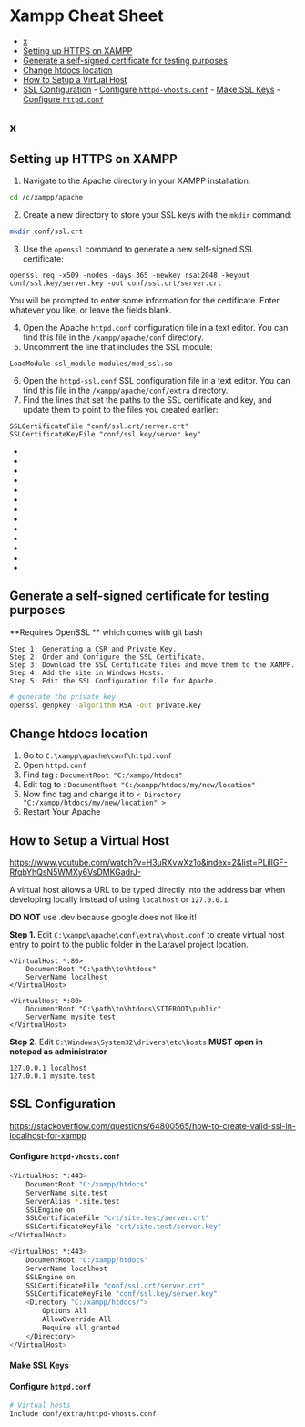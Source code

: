 # Xampp Cheat Sheet

<!-- TOC -->

- [x](#x)
- [Setting up HTTPS on XAMPP](#setting-up-https-on-xampp)
- [Generate a self-signed certificate for testing purposes](#generate-a-self-signed-certificate-for-testing-purposes)
- [Change htdocs location](#change-htdocs-location)
- [How to Setup a Virtual Host](#how-to-setup-a-virtual-host)
- [SSL Configuration](#ssl-configuration)
        - [Configure `httpd-vhosts.conf`](#configure-httpd-vhostsconf)
        - [Make SSL Keys](#make-ssl-keys)
        - [Configure `httpd.conf`](#configure-httpdconf)

<!-- /TOC -->

<a id="markdown-x" name="x"></a>

## x


<a id="markdown-setting-up-https-on-xampp" name="setting-up-https-on-xampp"></a>

## Setting up HTTPS on XAMPP

1. Navigate to the Apache directory in your XAMPP installation:
```bash
cd /c/xampp/apache
```
2. Create a new directory to store your SSL keys with the `mkdir` command:
```bash
mkdir conf/ssl.crt
```
3. Use the `openssl` command to generate a new self-signed SSL certificate:
```
openssl req -x509 -nodes -days 365 -newkey rsa:2048 -keyout conf/ssl.key/server.key -out conf/ssl.crt/server.crt
```
You will be prompted to enter some information for the certificate. Enter whatever you like, or leave the fields blank.

4. Open the Apache `httpd.conf` configuration file in a text editor. You can find this file in the `/xampp/apache/conf` directory.
5. Uncomment the line that includes the SSL module:
```
LoadModule ssl_module modules/mod_ssl.so
```
6. Open the `httpd-ssl.conf` SSL configuration file in a text editor. You can find this file in the `/xampp/apache/conf/extra` directory.
7. Find the lines that set the paths to the SSL certificate and key, and update them to point to the files you created earlier:
```
SSLCertificateFile "conf/ssl.crt/server.crt"
SSLCertificateKeyFile "conf/ssl.key/server.key"
```

-
-
-
-
-
-
-
-
-
-
-
-
-
<a id="markdown-generate-a-self-signed-certificate-for-testing-purposes" name="generate-a-self-signed-certificate-for-testing-purposes"></a>

## Generate a self-signed certificate for testing purposes

**Requires OpenSSL ** which comes with git bash

    Step 1: Generating a CSR and Private Key.
    Step 2: Order and Configure the SSL Certificate.
    Step 3: Download the SSL Certificate files and move them to the XAMPP.
    Step 4: Add the site in Windows Hosts.
    Step 5: Edit the SSL Configuration file for Apache.

```bash
# generate the private key
openssl genpkey -algorithm RSA -out private.key
```

<a id="markdown-change-htdocs-location" name="change-htdocs-location"></a>

## Change htdocs location


1. Go to `C:\xampp\apache\conf\httpd.conf`
2. Open `httpd.conf`
3. Find tag : `DocumentRoot "C:/xampp/htdocs"`
4. Edit tag to : `DocumentRoot "C:/xampp/htdocs/my/new/location"`
5. Now find tag and change it to `< Directory "C:/xampp/htdocs/my/new/location" >`
6. Restart Your Apache


<a id="markdown-how-to-setup-a-virtual-host" name="how-to-setup-a-virtual-host"></a>

## How to Setup a Virtual Host

https://www.youtube.com/watch?v=H3uRXvwXz1o&index=2&list=PLillGF-RfqbYhQsN5WMXy6VsDMKGadrJ-

A virtual host allows a URL to be typed directly into the address bar when developing locally instead of using `localhost` or `127.0.0.1`.

**DO NOT** use .dev because google does not like it!

**Step 1.** Edit `C:\xampp\apache\conf\extra\vhost.conf` to create virtual host entry to point to the public folder in the Laravel project location.

```
<VirtualHost *:80>
	DocumentRoot "C:\path\to\htdocs"
	ServerName localhost
</VirtualHost>

<VirtualHost *:80>
	DocumentRoot "C:\path\to\htdocs\SITEROOT\public"
	ServerName mysite.test
</VirtualHost>
```

**Step 2.** Edit `C:\Windows\System32\drivers\etc\hosts` **MUST open in notepad as administrator**

```
127.0.0.1 localhost
127.0.0.1 mysite.test
```

<a id="markdown-ssl-configuration" name="ssl-configuration"></a>

## SSL Configuration

https://stackoverflow.com/questions/64800565/how-to-create-valid-ssl-in-localhost-for-xampp

<a id="markdown-configure-httpd-vhostsconf" name="configure-httpd-vhostsconf"></a>

#### Configure `httpd-vhosts.conf`

```bash
<VirtualHost *:443>
    DocumentRoot "C:/xampp/htdocs"
    ServerName site.test
    ServerAlias *.site.test
    SSLEngine on
    SSLCertificateFile "crt/site.test/server.crt"
    SSLCertificateKeyFile "crt/site.test/server.key"
</VirtualHost>
 ```

```bash
<VirtualHost *:443>
    DocumentRoot "C:/xampp/htdocs"
    ServerName localhost
    SSLEngine on
    SSLCertificateFile "conf/ssl.crt/server.crt"
    SSLCertificateKeyFile "conf/ssl.key/server.key"
    <Directory "C:/xampp/htdocs/">
        Options All
        AllowOverride All
        Require all granted
    </Directory>
</VirtualHost>
 ```
<a id="markdown-make-ssl-keys" name="make-ssl-keys"></a>

#### Make SSL Keys

<a id="markdown-configure-httpdconf" name="configure-httpdconf"></a>

#### Configure `httpd.conf`

```bash
# Virtual hosts
Include conf/extra/httpd-vhosts.conf
```
